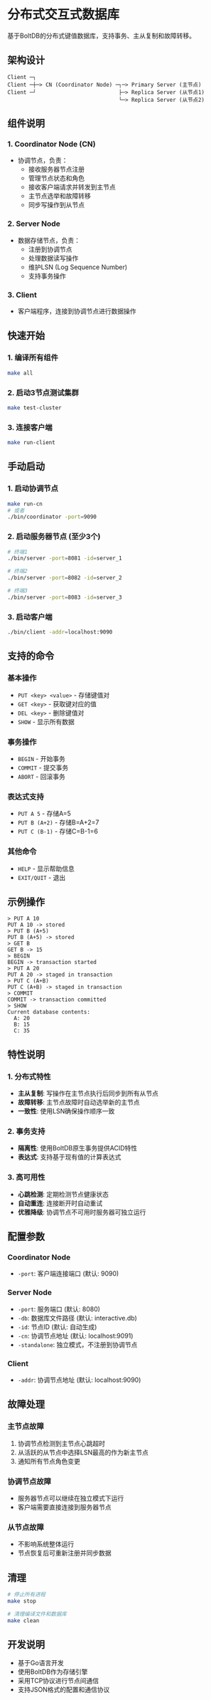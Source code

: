 # 分布式交互式数据库

基于BoltDB的分布式键值数据库，支持事务、主从复制和故障转移。

## 架构设计

```
Client ─┐
Client ─┼─> CN (Coordinator Node) ─┐─> Primary Server (主节点)
Client ─┘                          ├─> Replica Server (从节点1)  
                                   └─> Replica Server (从节点2)
```

## 组件说明

### 1. Coordinator Node (CN)
- 协调节点，负责：
  - 接收服务器节点注册
  - 管理节点状态和角色
  - 接收客户端请求并转发到主节点
  - 主节点选举和故障转移
  - 同步写操作到从节点

### 2. Server Node
- 数据存储节点，负责：
  - 注册到协调节点
  - 处理数据读写操作
  - 维护LSN (Log Sequence Number)
  - 支持事务操作

### 3. Client
- 客户端程序，连接到协调节点进行数据操作

## 快速开始

### 1. 编译所有组件
```bash
make all
```

### 2. 启动3节点测试集群
```bash
make test-cluster
```

### 3. 连接客户端
```bash
make run-client
```

## 手动启动

### 1. 启动协调节点
```bash
make run-cn
# 或者
./bin/coordinator -port=9090
```

### 2. 启动服务器节点 (至少3个)
```bash
# 终端1
./bin/server -port=8081 -id=server_1

# 终端2  
./bin/server -port=8082 -id=server_2

# 终端3
./bin/server -port=8083 -id=server_3
```

### 3. 启动客户端
```bash
./bin/client -addr=localhost:9090
```

## 支持的命令

### 基本操作
- `PUT <key> <value>` - 存储键值对
- `GET <key>` - 获取键对应的值
- `DEL <key>` - 删除键值对
- `SHOW` - 显示所有数据

### 事务操作
- `BEGIN` - 开始事务
- `COMMIT` - 提交事务
- `ABORT` - 回滚事务

### 表达式支持
- `PUT A 5` - 存储A=5
- `PUT B (A+2)` - 存储B=A+2=7
- `PUT C (B-1)` - 存储C=B-1=6

### 其他命令
- `HELP` - 显示帮助信息
- `EXIT/QUIT` - 退出

## 示例操作

```
> PUT A 10
PUT A 10 -> stored
> PUT B (A+5)  
PUT B (A+5) -> stored
> GET B
GET B -> 15
> BEGIN
BEGIN -> transaction started
> PUT A 20
PUT A 20 -> staged in transaction
> PUT C (A+B)
PUT C (A+B) -> staged in transaction
> COMMIT
COMMIT -> transaction committed
> SHOW
Current database contents:
  A: 20
  B: 15
  C: 35
```

## 特性说明

### 1. 分布式特性
- **主从复制**: 写操作在主节点执行后同步到所有从节点
- **故障转移**: 主节点故障时自动选举新的主节点
- **一致性**: 使用LSN确保操作顺序一致

### 2. 事务支持
- **隔离性**: 使用BoltDB原生事务提供ACID特性
- **表达式**: 支持基于现有值的计算表达式

### 3. 高可用性
- **心跳检测**: 定期检测节点健康状态
- **自动重连**: 连接断开时自动重试
- **优雅降级**: 协调节点不可用时服务器可独立运行

## 配置参数

### Coordinator Node
- `-port`: 客户端连接端口 (默认: 9090)

### Server Node  
- `-port`: 服务端口 (默认: 8080)
- `-db`: 数据库文件路径 (默认: interactive.db)
- `-id`: 节点ID (默认: 自动生成)
- `-cn`: 协调节点地址 (默认: localhost:9091)
- `-standalone`: 独立模式，不注册到协调节点

### Client
- `-addr`: 协调节点地址 (默认: localhost:9090)

## 故障处理

### 主节点故障
1. 协调节点检测到主节点心跳超时
2. 从活跃的从节点中选择LSN最高的作为新主节点
3. 通知所有节点角色变更

### 协调节点故障
- 服务器节点可以继续在独立模式下运行
- 客户端需要直接连接到服务器节点

### 从节点故障
- 不影响系统整体运行
- 节点恢复后可重新注册并同步数据

## 清理

```bash
# 停止所有进程
make stop

# 清理编译文件和数据库
make clean
```

## 开发说明

- 基于Go语言开发
- 使用BoltDB作为存储引擎
- 采用TCP协议进行节点间通信
- 支持JSON格式的配置和通信协议 